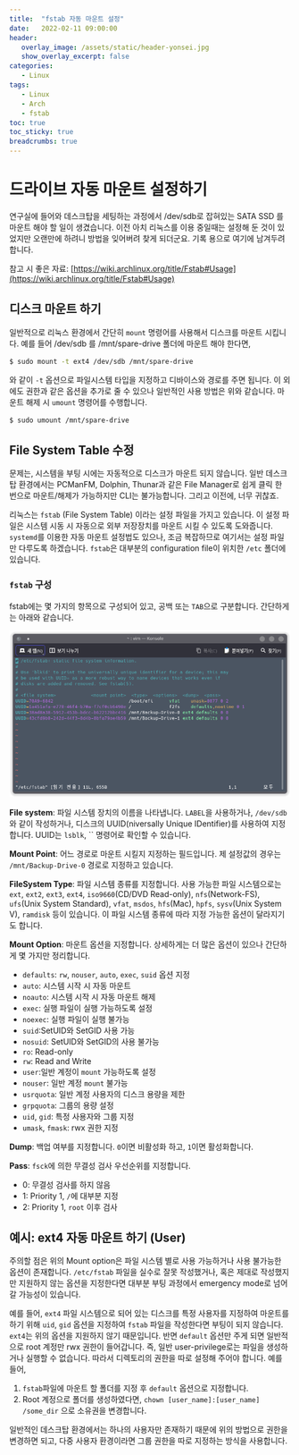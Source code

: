 ```yaml
---
title:  "fstab 자동 마운트 설정"
date:   2022-02-11 09:00:00
header:
   overlay_image: /assets/static/header-yonsei.jpg
   show_overlay_excerpt: false
categories: 
   - Linux
tags:
   - Linux
   - Arch
   - fstab
toc: true
toc_sticky: true
breadcrumbs: true
---
```


# 드라이브 자동 마운트 설정하기

연구실에 들어와 데스크탑을 세팅하는 과정에서 /dev/sdb로 잡혀있는 SATA SSD 를 마운트 해야 할 일이 생겼습니다. 이전 아치 리눅스를 이용 중일때는 설정해 둔 것이 있었지만 오랜만에 하려니 방법을 잊어버려 찾게 되더군요. 기록 용으로 여기에 남겨두려 합니다.

<!--more-->

참고 시 좋은 자료: [https://wiki.archlinux.org/title/Fstab#Usage](https://wiki.archlinux.org/title/Fstab#Usage)

## 디스크 마운트 하기

일반적으로 리눅스 환경에서 간단히 `mount` 명령어를 사용해서 디스크를 마운트 시킵니다. 예를 들어 /dev/sdb 를 /mnt/spare-drive 폴더에 마운트 해야 한다면,

```zsh
$ sudo mount -t ext4 /dev/sdb /mnt/spare-drive
```

와 같이 `-t` 옵션으로 파일시스템 타입을 지정하고 디바이스와 경로를 주면 됩니다. 이 외에도 권한과 같은 옵션을 추가로 줄 수 있으나 일반적인 사용 방법은 위와 같습니다. 마운트 해제 시 `umount` 명령어를 수행합니다.

```zsh
$ sudo umount /mnt/spare-drive
```

## File System Table 수정

문제는, 시스템을 부팅 시에는 자동적으로 디스크가 마운트 되지 않습니다. 일반 데스크탑 환경에서는 PCManFM, Dolphin, Thunar과 같은 File Manager로 쉽게 클릭 한 번으로 마운트/해제가 가능하지만 CLI는 불가능합니다. 그리고 이전에, 너무 귀찮죠.

리눅스는 `fstab` (File System Table) 이라는 설정 파일을 가지고 있습니다. 이 설정 파일은 시스템 시동 시 자동으로 외부 저장장치를 마운트 시킬 수 있도록 도와줍니다. `systemd`를 이용한 자동 마운트 설정법도 있으나, 조금 복잡하므로 여기서는 설정 파일만 다루도록 하겠습니다. `fstab`은 대부분의 configuration file이 위치한 `/etc` 폴더에 있습니다. 


### `fstab` 구성

fstab에는 몇 가지의 항목으로 구성되어 있고, 공백 또는 `TAB`으로 구분합니다. 간단하게는 아래와 같습니다.

![sc1](/assets/posts/2022-02-11-fstab-basics/sc1.png)

**File system**: 파일 시스템 장치의 이름을 나타냅니다. `LABEL`을 사용하거나, `/dev/sdb`와 같이 작성하거나, 디스크의 UUID(niversally Unique IDentifier)를 사용하여 지정합니다. UUID는 `lsblk`, `` 명령어로 확인할 수 있습니다.

**Mount Point**: 어느 경로로 마운트 시킬지 지정하는 필드입니다. 제 설정값의 경우는 `/mnt/Backup-Drive-0` 경로로 지정하고 있습니다.


**FileSystem Type**: 파일 시스템 종류를 지정합니다. 사용 가능한 파일 시스템으로는 `ext`, `ext2`, `ext3`, `ext4`, `iso9660`(CD/DVD Read-only), `nfs`(Network-FS), `ufs`(Unix System Standard), `vfat`, `msdos`, `hfs`(Mac), `hpfs`, `sysv`(Unix System V), `ramdisk` 등이 있습니다. 이 파일 시스템 종류에 따라 지정 가능한 옵션이 달라지기도 합니다.

**Mount Option**: 마운트 옵션을 지정합니다. 상세하게는 더 많은 옵션이 있으나 간단하게 몇 가지만 정리합니다.

- `defaults`: `rw`, `nouser`, `auto`, `exec`, `suid` 옵션 지정
- `auto`: 시스템 시작 시 자동 마운트
- `noauto`: 시스템 시작 시 자동 마운트 해제
- `exec`: 실행 파일이 실행 가능하도록 설정
- `noexec`: 실행 파일이 실행 불가능
- `suid`:SetUID와 SetGID 사용 가능
- `nosuid`: SetUID와 SetGID의 사용 불가능
- `ro`: Read-only
- `rw`: Read and Write
- `user`:일반 계정이 `mount` 가능하도록 설정
- `nouser`: 일반 계정 `mount` 불가능
- `usrquota`: 일반 계정 사용자의 디스크 용량을 제한
- `grpquota`: 그룹의 용량 설정
- `uid`, `gid`: 특정 사용자와 그룹 지정
- `umask`, `fmask`: rwx 권한 지정

**Dump**: 백업 여부를 지정합니다. `0`이면 비활성화 하고, `1`이면 활성화합니다.

**Pass**: `fsck`에 의한 무결성 검사 우선순위를 지정합니다.

- 0: 무결성 검사를 하지 않음
- 1: Priority 1, `/`에 대부분 지정
- 2: Priority 1, `root` 이후 검사


## 예시: ext4 자동 마운트 하기 (User)

주의할 점은 위의 Mount option은 파일 시스템 별로 사용 가능하거나 사용 불가능한 옵션이 존재합니다. `/etc/fstab` 파일을 실수로 잘못 작성했거나, 혹은 제대로 작성했지만 지원하지 않는 옵션을 지정한다면 대부분 부팅 과정에서 emergency mode로 넘어갈 가능성이 있습니다. 

예를 들어, `ext4` 파일 시스템으로 되어 있는 디스크를 특정 사용자를 지정하여 마운트를 하기 위해 `uid`, `gid` 옵션을 지정하여 `fstab` 파일을 작성한다면 부팅이 되지 않습니다. `ext4`는 위의 옵션을 지원하지 않기 때문입니다. 반면 `default` 옵션만 주게 되면 일반적으로 root 계정만 rwx 권한이 들어갑니다. 즉, 일반 user-privilege로는 파일을 생성하거나 실행할 수 없습니다. 따라서 디렉토리의 권한을 따로 설정해 주어야 합니다. 예를 들어, 

1. `fstab`파일에 마운트 할 폴더를 지정 후 `default` 옵션으로 지정합니다. 
2. Root 계정으로 폴더를 생성하였다면, `chown [user_name]:[user_name] /some_dir` 으로 소유권을 변경합니다. 

일반적인 데스크탑 환경에서는 하나의 사용자만 존재하기 때문에 위의 방법으로 권한을 변경하면 되고, 다중 사용자 환경이라면 그룹 권한을 따로 지정하는 방식을 사용합니다. 
